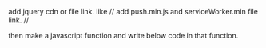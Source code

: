 add jquery cdn or file link. like // <script src="https://cdnjs.cloudflare.com/ajax/libs/jquery/3.6.0/jquery.min.js"> </script>
add push.min.js and serviceWorker.min file link. //<script src="push.min.js"> </script>
<script src="serviceWorker.min"> </script>

then make a javascript function and write below code in that function.

<script type="text/javascript">
	function notification(){      // here notification is javascript function. you can give any name of this function as you wish.
		
		Push.create("Hello Nayeem", {    // here push.crearte default function you can't change this function name. wrirtr something instead of "Hellow Nayeem" that you want show in
    body: "How are you'?",                    push notification. 
    icon: 'person-icon.png',         //here how are you is push notification message you may any name or text instead of it.
    timeout: 4000,                    // 'person-icon.png' you will give image link instead of it.
    onClick: function () {          
        window.focus();
        this.close();
    }
});
	}
</script>
